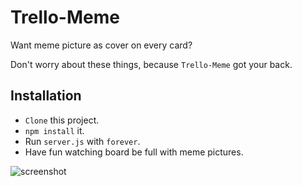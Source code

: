 # Trello-Meme
Want meme picture as cover on every card?

Don't worry about these things, because `Trello-Meme` got your back.

## Installation
* `Clone` this project.
* `npm install` it.
* Run `server.js` with `forever`.
* Have fun watching board be full with meme pictures.


![screenshot](https://cloud.githubusercontent.com/assets/10172944/8778676/c0510fe4-2eee-11e5-9cdd-453d2ef3d866.png)
